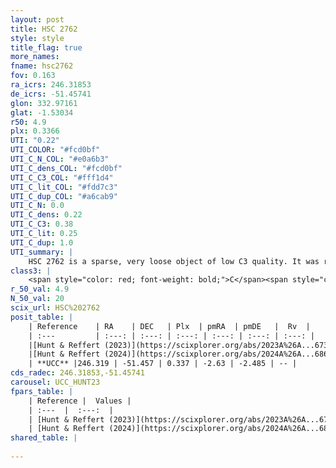 ```yaml
---
layout: post
title: HSC 2762
style: style
title_flag: true
more_names: 
fname: hsc2762
fov: 0.163
ra_icrs: 246.31853
de_icrs: -51.45741
glon: 332.97161
glat: -1.53034
r50: 4.9
plx: 0.3366
UTI: "0.22"
UTI_COLOR: "#fcd0bf"
UTI_C_N_COL: "#e0a6b3"
UTI_C_dens_COL: "#fcd0bf"
UTI_C_C3_COL: "#fff1d4"
UTI_C_lit_COL: "#fdd7c3"
UTI_C_dup_COL: "#a6cab9"
UTI_C_N: 0.0
UTI_C_dens: 0.22
UTI_C_C3: 0.38
UTI_C_lit: 0.25
UTI_C_dup: 1.0
UTI_summary: |
    HSC 2762 is a sparse, very loose object of low C3 quality. It was recently reported in the literature.<br><br><span style="color: #99180f; font-weight: bold;">Warning: </span>contains less than 25 stars with <i>P>0.5</i> estimated.
class3: |
    <span style="color: red; font-weight: bold;">C</span><span style="color: #FFC300; font-weight: bold;">B</span>
r_50_val: 4.9
N_50_val: 20
scix_url: HSC%202762
posit_table: |
    | Reference    | RA    | DEC   | Plx  | pmRA  | pmDE   |  Rv  |
    | :---         | :---: | :---: | :---: | :---: | :---: | :---: |
    |[Hunt & Reffert (2023)](https://scixplorer.org/abs/2023A%26A...673A.114H) | 246.374 | -51.459 | 0.33 | -2.633 | -2.474 | -- |
    |[Hunt & Reffert (2024)](https://scixplorer.org/abs/2024A%26A...686A..42H) | 246.374 | -51.459 | 0.33 | -2.633 | -2.474 | -- |
    | **UCC** |246.319 | -51.457 | 0.337 | -2.63 | -2.485 | -- | 
cds_radec: 246.31853,-51.45741
carousel: UCC_HUNT23
fpars_table: |
    | Reference |  Values |
    | :---  |  :---:  |
    | [Hunt & Reffert (2023)](https://scixplorer.org/abs/2023A%26A...673A.114H) | `AV50=2.659, diffAV50=1.009, MOD50=12.255, logAge50=8.211` |
    | [Hunt & Reffert (2024)](https://scixplorer.org/abs/2024A%26A...686A..42H) | `MassJ=229.644` |
shared_table: |
    
---
```


